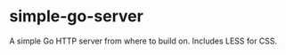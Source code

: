 simple-go-server
================

A simple Go HTTP server from where to build on. Includes LESS for CSS.
